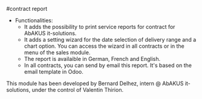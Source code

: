 #contract report

  - Functionalities:
    - It adds the possibility to print service reports for contract for AbAKUS it-solutions.
    - It adds a setting wizard for the date selection of delivery range and a chart option. You can access the wizard in all contracts or in the menu of the sales module.
    - The report is availaible in German, French and English.
    - In all contracts, you can send by email this report. It's based on the email template in Odoo.

This module has been developed by Bernard Delhez, intern @ AbAKUS it-solutions, under the control of Valentin Thirion.
